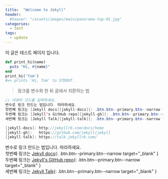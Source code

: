 ```yaml
---
title:  "Welcome to Jekyll"
header:
  #teaser: "/assets/images/main/panorama-top-01.jpg"
categories: 
  - test
tags:
  - update
---
```


이 글은 테스트 페이지 입니다.



```ruby
def print_hi(name)
  puts "Hi, #{name}"
end
print_hi('Tom')
#=> prints 'Hi, Tom' to STDOUT.
```
  

> 링크를 변수화 한 뒤 글에서 치환하는 법

``` java
// 아래의 코드를 입력하세요.
변수로 링크 만드는 법입니다. 따라하세요.  
첫번째 링크는 [Jekyll docs][jekyll-docs]{: .btn.btn--primary.btn--narrow target="_blank" }  
두번째 링크는 [Jekyll's GitHub repo][jekyll-gh]{: .btn.btn--primary.btn--narrow target="_blank" }
세번째 링크는 [Jekyll Talk][jekyll-talk]{: .btn.btn--primary.btn--narrow target="_blank" }

[jekyll-docs]: http://jekyllrb.com/docs/home
[jekyll-gh]:   https://github.com/jekyll/jekyll
[jekyll-talk]: https://talk.jekyllrb.com/

```

변수로 링크 만드는 법입니다. 따라하세요.  
첫번째 링크는 [Jekyll docs][jekyll-docs]{: .btn.btn--primary.btn--narrow target="_blank" }  
두번째 링크는 [Jekyll's GitHub repo][jekyll-gh]{: .btn.btn--primary.btn--narrow target="_blank" }  
세번째 링크는 [Jekyll Talk][jekyll-talk]{: .btn.btn--primary.btn--narrow target="_blank" }

[jekyll-docs]: http://jekyllrb.com/docs/home
[jekyll-gh]:   https://github.com/jekyll/jekyll
[jekyll-talk]: https://talk.jekyllrb.com/
